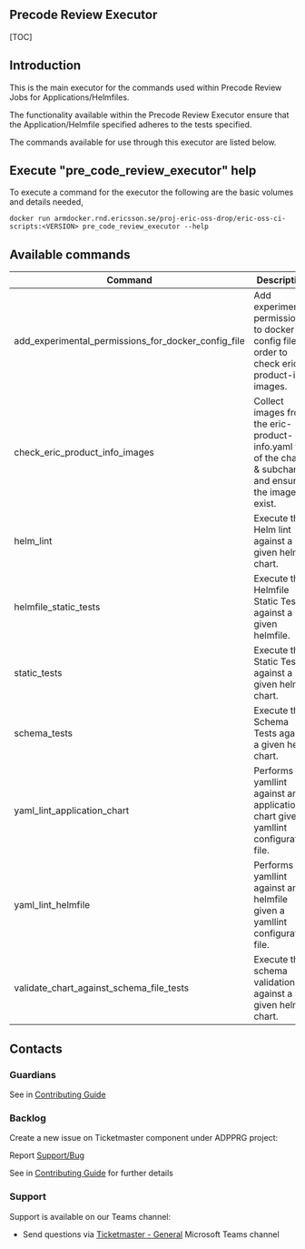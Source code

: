 ## Precode Review Executor

[TOC]

## Introduction
This is the main executor for the commands used within Precode Review Jobs for Applications/Helmfiles.

The functionality available within the Precode Review Executor ensure that the Application/Helmfile specified adheres to the tests specified.

The commands available for use through this executor are listed below.

## Execute "pre_code_review_executor" help
To execute a command for the executor the following are the basic volumes and details needed,
```
docker run armdocker.rnd.ericsson.se/proj-eric-oss-drop/eric-oss-ci-scripts:<VERSION> pre_code_review_executor --help
```

## Available commands
| Command                                             | Description                                                                                                | Link                                                                                                             |
|-----------------------------------------------------|------------------------------------------------------------------------------------------------------------|------------------------------------------------------------------------------------------------------------------|
| add_experimental_permissions_for_docker_config_file | Add experimental permissions to docker config file in order to check eric-product-info images.             | [Add_Experimental_Permissions_For_Docker_Config_File.md](Add_Experimental_Permissions_For_Docker_Config_File.md) |
| check_eric_product_info_images                      | Collect images from the eric-product-info.yaml file of the chart & subcharts and ensures the images exist. | [Check_Eric_Product_Info_Images.md](Check_Eric_Product_Info_Images.md)                                           |
| helm_lint                                           | Execute the Helm lint against a given helm chart.                                                          | [Helm_Lint.md](Helm_Lint.md)                                                                                     |
| helmfile_static_tests                               | Execute the Helmfile Static Tests against a given helmfile.                                                | [Helmfile_Static_Tests.md](Helmfile_Static_Tests.md)                                                             |
| static_tests                                        | Execute the Static Tests against a given helm chart.                                                       | [Static_Tests.md](Static_Tests.md)                                                                               |
| schema_tests                                        | Execute the Schema Tests against a given helm chart.                                                       | [Schema_Tests.md](Schema_Tests.md)                                                                               |
| yaml_lint_application_chart                         | Performs yamllint against an application chart given a yamllint configuration file.                        | [Yaml_Lint_Application_Chart.md](Yaml_Lint_Application_Chart.md)                                                 |
| yaml_lint_helmfile                                  | Performs yamllint against an helmfile given a yamllint configuration file.                                 | [Yaml_Lint_Helmfile.md](Yaml_Lint_Helmfile.md)                                                                   |
| validate_chart_against_schema_file_tests            | Execute the schema validation against a given helm chart.                                                  | [Validate_Chart_Against_Schema_File.md](Validate_Chart_Against_Schema_File.md)                                   |

## Contacts

### Guardians

See in [Contributing Guide](../Contribution_Guide.md)

### Backlog

Create a new issue on Ticketmaster component under ADPPRG project:

Report [Support/Bug](https://jira-oss.seli.wh.rnd.internal.ericsson.com/browse/IDUN-4091)

See in [Contributing Guide](../Contribution_Guide.md) for further details

### Support

Support is available on our Teams channel:

- Send questions via
  [Ticketmaster - General](https://teams.microsoft.com/l/channel/19%3a9f5ed758e3a6405daffee42e0284268b%40thread.skype/General?groupId=1483901a-b5c4-445a-b707-aa7a5d0c1b4c&tenantId=92e84ceb-fbfd-47ab-be52-080c6b87953f)
  Microsoft Teams channel